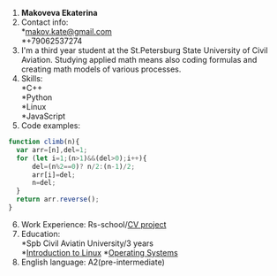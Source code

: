 1. **Makoveva Ekaterina**
2. Contact info:  
    *makov.kate@gmail.com  
    *+79062537274  
3. I'm a third year student at the St.Petersburg State University of Civil Aviation. Studying applied math means also coding formulas and creating math models of various processes.
4. Skills:   
    *C++  
    *Python  
    *Linux  
    *JavaScript  
5. Code examples:
```javascript
function climb(n){
  var arr=[n],del=1;
  for (let i=1;(n>1)&&(del>0);i++){
      del=(n%2==0)? n/2:(n-1)/2;
      arr[i]=del;
      n=del;
  }
  return arr.reverse();
}
```
6. Work Experience:
Rs-school/[CV project](https://github.com/Makovyova/rsschool-cv)
7. Education:  
    *Spb Civil Aviatin University/3 years  
    *[Introduction to Linux](https://stepik.org/cert/1560844?lang=en)
    *[Operating Systems](https://stepik.org/cert/1559639?lang=en)
8. English language: A2(pre-intermediate)